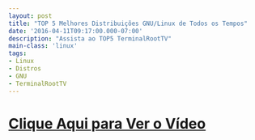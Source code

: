 ```yaml
---
layout: post
title: "TOP 5 Melhores Distribuições GNU/Linux de Todos os Tempos"
date: '2016-04-11T09:17:00.000-07:00'
description: "Assista ao TOP5 TerminalRootTV"
main-class: 'linux'
tags:
- Linux
- Distros
- GNU
- TerminalRootTV
---
```



# [Clique Aqui para Ver o Vídeo](https://www.youtube.com/watch?v=S01BQrTOHn8)

